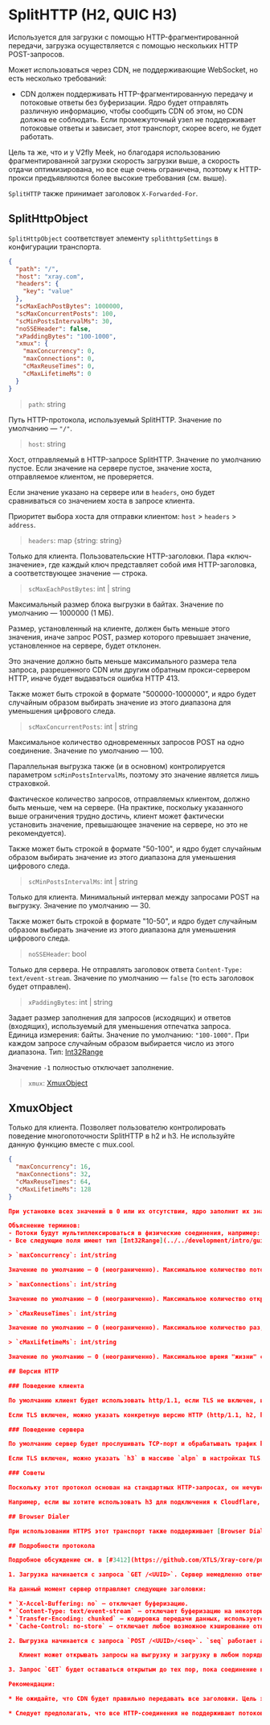 # SplitHTTP (H2, QUIC H3)

<Badge text="v1.8.16+" type="warning"/>

Используется для загрузки с помощью HTTP-фрагментированной передачи, загрузка осуществляется с помощью нескольких HTTP POST-запросов.

Может использоваться через CDN, не поддерживающие WebSocket, но есть несколько требований:


- CDN должен поддерживать HTTP-фрагментированную передачу и потоковые ответы без буферизации. Ядро будет отправлять различную информацию, чтобы сообщить CDN об этом, но CDN должна ее соблюдать. Если промежуточный узел не поддерживает потоковые ответы и зависает, этот транспорт, скорее всего, не будет работать.

Цель та же, что и у V2fly Meek, но благодаря использованию фрагментированной загрузки скорость загрузки выше, а скорость отдачи оптимизирована, но все еще очень ограничена, поэтому к HTTP-прокси предъявляются более высокие требования (см. выше).


`SplitHTTP` также принимает заголовок `X-Forwarded-For`.

## SplitHttpObject

`SplitHttpObject` соответствует элементу `splithttpSettings` в конфигурации транспорта.

```json
{
  "path": "/",
  "host": "xray.com",
  "headers": {
    "key": "value"
  },
  "scMaxEachPostBytes": 1000000,
  "scMaxConcurrentPosts": 100,
  "scMinPostsIntervalMs": 30,
  "noSSEHeader": false,
  "xPaddingBytes": "100-1000",
  "xmux": {
    "maxConcurrency": 0,
    "maxConnections": 0,
    "cMaxReuseTimes": 0,
    "cMaxLifetimeMs": 0
  }
}
```

> `path`: string

Путь HTTP-протокола, используемый SplitHTTP. Значение по умолчанию — `"/"`.

> `host`: string

Хост, отправляемый в HTTP-запросе SplitHTTP. Значение по умолчанию пустое. Если значение на сервере пустое, значение хоста, отправляемое клиентом, не проверяется.

Если значение указано на сервере или в `headers`, оно будет сравниваться со значением хоста в запросе клиента.

Приоритет выбора хоста для отправки клиентом: `host` > `headers` > `address`.

> `headers`: map \{string: string\}

Только для клиента. Пользовательские HTTP-заголовки. Пара «ключ-значение», где каждый ключ представляет собой имя HTTP-заголовка, а соответствующее значение — строка.

> `scMaxEachPostBytes`: int | string

Максимальный размер блока выгрузки в байтах. Значение по умолчанию — 1000000 (1 МБ).

Размер, установленный на клиенте, должен быть меньше этого значения, иначе запрос POST, размер которого превышает значение, установленное на сервере, будет отклонен.

Это значение должно быть меньше максимального размера тела запроса, разрешенного CDN или другим обратным прокси-сервером HTTP, иначе будет выдаваться ошибка HTTP 413.

Также может быть строкой в формате "500000-1000000", и ядро будет случайным образом выбирать значение из этого диапазона для уменьшения цифрового следа.

> `scMaxConcurrentPosts`: int | string

Максимальное количество одновременных запросов POST на одно соединение. Значение по умолчанию — 100.

Параллельная выгрузка также (и в основном) контролируется параметром `scMinPostsIntervalMs`, поэтому это значение является лишь страховкой.

Фактическое количество запросов, отправляемых клиентом, должно быть меньше, чем на сервере. (На практике, поскольку указанного выше ограничения трудно достичь, клиент может фактически установить значение, превышающее значение на сервере, но это не рекомендуется).

Также может быть строкой в формате "50-100", и ядро будет случайным образом выбирать значение из этого диапазона для уменьшения цифрового следа.

> `scMinPostsIntervalMs`: int | string

Только для клиента. Минимальный интервал между запросами POST на выгрузку. Значение по умолчанию — 30.

Также может быть строкой в формате "10-50", и ядро будет случайным образом выбирать значение из этого диапазона для уменьшения цифрового следа.

> `noSSEHeader`: bool

Только для сервера. Не отправлять заголовок ответа `Content-Type: text/event-stream`. Значение по умолчанию — `false` (то есть заголовок будет отправлен).

> `xPaddingBytes`: int | string

Задает размер заполнения для запросов (исходящих) и ответов (входящих), используемый для уменьшения отпечатка запроса. Единица измерения: байты. Значение по умолчанию: `"100-1000"`. При каждом запросе случайным образом выбирается число из этого диапазона. Тип: [Int32Range](../../development/intro/guide.md#int32range)

Значение `-1` полностью отключает заполнение.

> `xmux`: [XmuxObject](#xmuxobject)

## XmuxObject

<Badge text="v24.9.19+" type="warning"/>

Только для клиента. Позволяет пользователю контролировать поведение многопоточности SplitHTTP в h2 и h3. Не используйте данную функцию вместе с mux.cool.

```json
{
  "maxConcurrency": 16,
  "maxConnections": 32,
  "cMaxReuseTimes": 64,
  "cMaxLifetimeMs": 128
}

При установке всех значений в 0 или их отсутствии, ядро заполнит их значениями по умолчанию.

Объяснение терминов:
- Потоки будут мультиплексироваться в физические соединения, например: Соединение 1 (Поток 1, Поток 2, Поток 3) Соединение 2 (Поток 4, Поток 5, Поток 6) ... и так далее. В других источниках вы можете встретить описание "соединение-подключение", это то же самое.
- Все следующие поля имеют тип [Int32Range](../../development/intro/guide.md#int32range):

> `maxConcurrency`: int/string

Значение по умолчанию — 0 (неограниченно). Максимальное количество потоков, мультиплексируемых в одном соединении. Когда количество потоков в соединении достигает этого значения, ядро создает дополнительные соединения для размещения новых потоков, аналогично параметру `concurrency` в mux.cool.

> `maxConnections`: int/string

Значение по умолчанию — 0 (неограниченно). Максимальное количество открытых соединений. Ядро будет активно открывать новые соединения для каждого потока до тех пор, пока не будет достигнуто это значение. Затем ядро начнет мультиплексировать потоки в уже установленные соединения. Конфликтует с `maxConcurrency`.

> `cMaxReuseTimes`: int/string

Значение по умолчанию — 0 (неограниченно). Максимальное количество раз, которое соединение может быть использовано повторно. По достижении этого значения ядро больше не будет назначать потоки этому соединению, и оно будет разорвано после закрытия последнего внутреннего потока.

> `cMaxLifetimeMs`: int/string

Значение по умолчанию — 0 (неограниченно). Максимальное время "жизни" соединения. По истечении этого времени ядро больше не будет назначать потоки этому соединению, и оно будет разорвано после закрытия последнего внутреннего потока.

## Версия HTTP

### Поведение клиента

По умолчанию клиент будет использовать http/1.1, если TLS не включен, и h2, если TLS включен.

Если TLS включен, можно указать конкретную версию HTTP (http/1.1, h2, h3) в массиве `alpn` в настройках TLS (работает только в том случае, если массив содержит только один элемент, если указано несколько элементов, будет использоваться поведение по умолчанию).

### Поведение сервера

По умолчанию сервер будет прослушивать TCP-порт и обрабатывать трафик http/1.1 и h2.

Если TLS включен, можно указать `h3` в массиве `alpn` в настройках TLS. В этом случае сервер будет прослушивать UDP-порт и обрабатывать трафик h3.

### Советы

Поскольку этот протокол основан на стандартных HTTP-запросах, он нечувствителен к преобразованию версий HTTP, и различные промежуточные узлы могут преобразовывать версии HTTP.

Например, если вы хотите использовать h3 для подключения к Cloudflare, но Cloudflare не будет использовать h3 для обратного подключения, а будет использовать http/1.1 или h2, то на клиенте `alpn` должен быть установлен в `h3`, а на сервере — нет, поскольку запросы, отправляемые на сервер, не будут использовать h3.

## Browser Dialer

При использовании HTTPS этот транспорт также поддерживает [Browser Dialer](../features/browser_dialer.md).

## Подробности протокола

Подробное обсуждение см. в [#3412](https://github.com/XTLS/Xray-core/pull/3412) и [#3462](https://github.com/XTLS/Xray-core/pull/3462). Ниже приведено краткое описание и требования к совместимости реализации:

1. Загрузка начинается с запроса `GET /<UUID>`. Сервер немедленно отвечает `200 OK` и `Transfer Encoding:chunked` и сразу же отправляет двухбайтовую полезную нагрузку, чтобы заставить HTTP-промежуточные узлы сбросить заголовки.

На данный момент сервер отправляет следующие заголовки:

* `X-Accel-Buffering: no` — отключает буферизацию.
* `Content-Type: text/event-stream` — отключает буферизацию на некоторых промежуточных узлах, можно отключить с помощью опции `"noSSEHeader"`.
* `Transfer-Encoding: chunked` — кодировка передачи данных, используется только в HTTP/1.1.
* `Cache-Control: no-store` — отключает любое возможное кэширование ответов.

2. Выгрузка начинается с запроса `POST /<UUID>/<seq>`. `seq` работает аналогично порядковому номеру TCP, начиная с 0. Пакеты данных могут отправляться одновременно, сервер должен пересобрать данные в соответствии с порядковым номером. Порядковый номер не должен сбрасываться.

   Клиент может открывать запросы на выгрузку и загрузку в любом порядке, любой из них может инициировать сеанс, но соединение `GET` должно быть открыто в течение 30 секунд, иначе сеанс будет разорван.

3. Запрос `GET` будет оставаться открытым до тех пор, пока соединение не будет разорвано. Как сервер, так и клиент могут закрыть соединение. Конкретное поведение зависит от версии HTTP.

Рекомендации:

* Не ожидайте, что CDN будет правильно передавать все заголовки. Цель этого протокола — обойти CDN, которые не поддерживают WS, а такие CDN обычно ведут себя не очень хорошо.

* Следует предполагать, что все HTTP-соединения не поддерживают потоковые запросы, поэтому размер каждого пакета, отправляемого по исходящему соединению, должен основываться на задержке, пропускной способности и ограничениях самого промежуточного узла (аналогично MTU и алгоритму Нейгла в TCP).